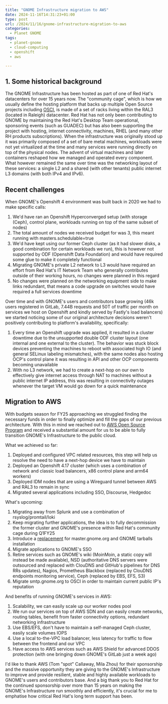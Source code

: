 ```yaml
---
title: "GNOME Infrastructure migration to AWS"
date: 2024-11-16T14:31:23+01:00
type: post
url: /2024/11/16/gnome-infrastructure-migration-to-aws
categories:
  - Planet GNOME
tags:
  - planet-gnome
  - cloud-computing
  - openshift
  - aws

---
```


## 1. Some historical background

The GNOME Infrastructure has been hosted as part of one of Red Hat's datacenters for over 15 years now. The "community cage", which is how we usually define the hosting platform that backs up multiple Open Source projects including [OSCI](https://www.osci.io), is made of a set of racks living within the RAL3 (located in Raleigh) datacenter. Red Hat has not only been contributing to GNOME by maintaining the Red Hat's Desktop Team operational, sponsoring events (such as GUADEC) but has also been supporting the project with hosting, internet connectivity, machines, RHEL (and many other RH products subscriptions). When the infrastructure was originally stood up it was primarily composed of a set of bare metal machines, workloads were not yet virtualized at the time and many services were running directly on top of the physical nodes. The advent of virtual machines and later containers reshaped how we managed and operated every component. What however remained the same over time was the networking layout of these services: a single L2 and a shared (with other tenants) public internet L3 domains (with both IPv4 and IPv6).

## Recent challenges

When GNOME's Openshift 4 environment was built back in 2020 we had to make specific calls:

1. We'd have ran an Openshift Hyperconverged setup (with storage (Ceph), control plane, workloads running on top of the same subset of nodes)
2. The total amount of nodes we received budget for was 3, this meant running with masters.schedulable=true
3. We'd have kept using our former Ceph cluster (as it had slower disks, a good combination for certain workloads we run), this is however not supported by ODF (Openshift Data Foundation) and would have required some glue to make it completely functional
4. Migrating GNOME's private L2 network to L3 would have required an effort from Red Hat's IT Network Team who generally contributes outside of their working hours, no changes were planned in this regard
5. No changes were planned on the networking equipment side to make links redundant, that means a code upgrade on switches would have required a full services downtime

Over time and with GNOME's users and contributors base growing (46k users registered in GitLab, 7.44B requests and 50T of traffic per month on services we host on Openshift and kindly served by Fastly's load balancers) we started noticing some of our original architecture decisions weren't positively contributing to platform's availability, specifically:

1. Every time an Openshift upgrade was applied, it resulted in a cluster downtime due to the unsupported double ODF cluster layout (one internal and one external to the cluster). The behavior was stuck block devices preventing the machines to reboot with associated high IO (and general SELinux labeling mismatches), with the same nodes also hosting OCP's control plane it was resulting in API and other OCP components becoming unavailable
2. With no L3 network, we had to create a next-hop on our own to effectively give internet access through NAT to machines without a public internet IP address, this was resulting in connectivity outages whenever the target VM would go down for a quick maintenance

## Migration to AWS

With budgets season for FY25 approaching we struggled finding the necessary funds in order to finally optimize and fill the gaps of our previous architecture. With this in mind we reached out to [AWS Open Source Program](https://aws.amazon.com/opensource/) and received a substantial amount for us to be able to fully transition GNOME's Infrastructure to the public cloud. 

What we achieved so far:

1. Deployed and configured VPC related resources, this step will help us resolve the need to have a next-hop device we have to maintain
2. Deployed an Openshift 4.17 cluster (which uses a combination of network and classic load balancers, x86 control plane and arm64 workers)
3. Deployed IDM nodes that are using a Wireguard tunnel between AWS and RAL3 to remain in sync
4. Migrated several applications including SSO, Discourse, Hedgedoc

What's upcoming:

1. Migrating away from Splunk and use a combination of rsyslog/promtail/loki
2. Keep migrating further applications, the idea is to fully decommission the former cluster and GNOME's presence within Red Hat's community cage during Q1FY25
3. Introduce a [replacement](https://gitlab.gnome.org/Infrastructure/openshift-images/gnome-release-service) for master.gnome.org and GNOME tarballs installation
4. Migrate applications to GNOME's SSO
5. Retire services such as GNOME's wiki (MoinMoin, a static copy will instead be made available), NSD (authoritative DNS servers were outsourced and replaced with ClouDNS and GitHub's pipelines for DNS RRs updates), Nagios, Prometheus Blackbox (replaced by ClouDNS endpoints monitoring service), Ceph (replaced by EBS, EFS, S3)
6. Migrate smtp.gnome.org to OSCI in order to maintain current public IP's reputation

And benefits of running GNOME's services in AWS:

1. Scalability, we can easily scale up our worker nodes pool
2. We run our services on top of AWS SDN and can easily create networks, routing tables, benefit from faster connectivity options, redundant networking infrastructure
3. Use EBS/EFS, don't have to maintain a self-managed Ceph cluster, easily scale volumes IOPS
4. Use a local to-the-VPC load balancer, less latency for traffic to flow between the frontend and our VPC
5. Have access to AWS services such as AWS Shield for advanced DDOS protection (with one bringing down GNOME's GitLab just a week ago)

I'd like to thank AWS (Tom "spot" Callaway, Mila Zhou) for their sponsorship and the massive opportunity they are giving to the GNOME's Infrastructure to improve and provide resilient, stable and highly available workloads to GNOME's users and contributors base. And a big thank you to Red Hat for the continued sponsorship over more than 15 years on making the GNOME's Infrastructure run smoothly and efficiently, it's crucial for me to emphatise how critical Red Hat's long term support has been.
